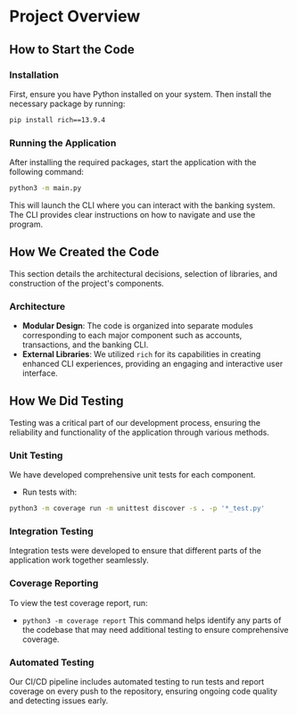 # Project Overview

## How to Start the Code

### Installation

First, ensure you have Python installed on your system. Then install the necessary package by running:

```bash
pip install rich==13.9.4
```

### Running the Application

After installing the required packages, start the application with the following command:

```bash
python3 -m main.py
```

This will launch the CLI where you can interact with the banking system. The CLI provides clear instructions on how to navigate and use the program.

## How We Created the Code

This section details the architectural decisions, selection of libraries, and construction of the project's components.

### Architecture

-   **Modular Design**: The code is organized into separate modules corresponding to each major component such as accounts, transactions, and the banking CLI.
-   **External Libraries**: We utilized `rich` for its capabilities in creating enhanced CLI experiences, providing an engaging and interactive user interface.

## How We Did Testing

Testing was a critical part of our development process, ensuring the reliability and functionality of the application through various methods.

### Unit Testing

We have developed comprehensive unit tests for each component.

-   Run tests with:

```bash
python3 -m coverage run -m unittest discover -s . -p '*_test.py'
```

### Integration Testing

Integration tests were developed to ensure that different parts of the application work together seamlessly.

### Coverage Reporting

To view the test coverage report, run:

-   `python3 -m coverage report`
    This command helps identify any parts of the codebase that may need additional testing to ensure comprehensive coverage.

### Automated Testing

Our CI/CD pipeline includes automated testing to run tests and report coverage on every push to the repository, ensuring ongoing code quality and detecting issues early.
